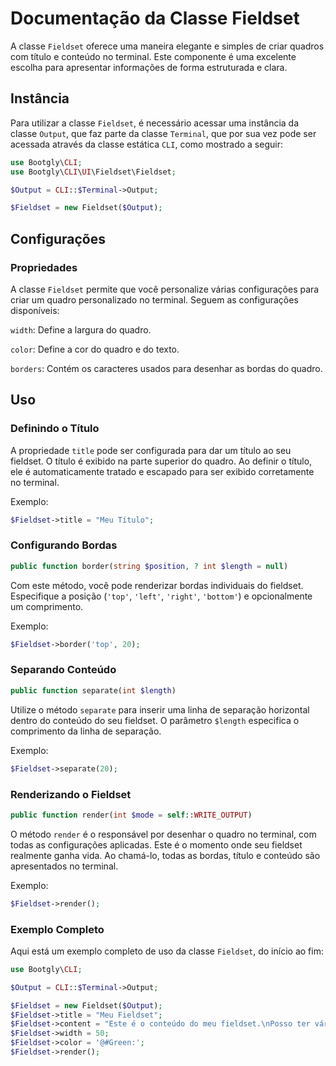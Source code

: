 # Documentação da Classe Fieldset

A classe `Fieldset` oferece uma maneira elegante e simples de criar quadros com título e conteúdo no terminal. Este componente é uma excelente escolha para apresentar informações de forma estruturada e clara.

## Instância

Para utilizar a classe `Fieldset`, é necessário acessar uma instância da classe `Output`, que faz parte da classe `Terminal`, que por sua vez pode ser acessada através da classe estática `CLI`, como mostrado a seguir:

```php
use Bootgly\CLI;
use Bootgly\CLI\UI\Fieldset\Fieldset;

$Output = CLI::$Terminal->Output;

$Fieldset = new Fieldset($Output);
```

## Configurações

### Propriedades

A classe `Fieldset` permite que você personalize várias configurações para criar um quadro personalizado no terminal. Seguem as configurações disponíveis:

`width`: Define a largura do quadro.

`color`: Define a cor do quadro e do texto.

`borders`: Contém os caracteres usados para desenhar as bordas do quadro.

## Uso

### Definindo o Título

A propriedade `title` pode ser configurada para dar um título ao seu fieldset. O título é exibido na parte superior do quadro. Ao definir o título, ele é automaticamente tratado e escapado para ser exibido corretamente no terminal.

Exemplo:

```php
$Fieldset->title = "Meu Título";
```

### Configurando Bordas

```php
public function border(string $position, ? int $length = null)
```

Com este método, você pode renderizar bordas individuais do fieldset. Especifique a posição (`'top'`, `'left'`, `'right'`, `'bottom'`) e opcionalmente um comprimento.

Exemplo:

```php
$Fieldset->border('top', 20);
```

### Separando Conteúdo

```php
public function separate(int $length)
```

Utilize o método `separate` para inserir uma linha de separação horizontal dentro do conteúdo do seu fieldset. O parâmetro `$length` especifica o comprimento da linha de separação.

Exemplo:

```php
$Fieldset->separate(20);
```

### Renderizando o Fieldset

```php
public function render(int $mode = self::WRITE_OUTPUT)
```

O método `render` é o responsável por desenhar o quadro no terminal, com todas as configurações aplicadas. Este é o momento onde seu fieldset realmente ganha vida. Ao chamá-lo, todas as bordas, título e conteúdo são apresentados no terminal.

Exemplo:

```php
$Fieldset->render();
```

### Exemplo Completo

Aqui está um exemplo completo de uso da classe `Fieldset`, do início ao fim:

```php
use Bootgly\CLI;

$Output = CLI::$Terminal->Output;

$Fieldset = new Fieldset($Output);
$Fieldset->title = "Meu Fieldset";
$Fieldset->content = "Este é o conteúdo do meu fieldset.\nPosso ter várias linhas.\n@---;\nE incluso linhas separadoras.";
$Fieldset->width = 50;
$Fieldset->color = '@#Green:';
$Fieldset->render();
```
